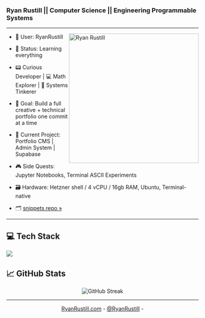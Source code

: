 
### Ryan Rustill || Computer Science || Engineering Programmable Systems

---
<img align="right" alt="Ryan Rustill" min-width="300px" max-width="200px" width="340px" src="https://pbs.twimg.com/media/GtalxnqXAAAM-7d?format=jpg&name=medium" />

<!-- About me -->

- 🧠 User: RyanRustill
- 🧩 Status: Learning everything
- 📟 Curious Developer | 💻 Math Explorer | 🧬 Systems Tinkerer  
- 🎯 Goal: Build a full creative + technical portfolio one commit at a time  

- 🔧  Current Project: Portfolio CMS | Admin System | Supabase
- 🎮  Side Quests: Jupyter Notebooks, Terminal ASCII Experiments
- 🗃️  Hardware: Hetzner shell / 4 vCPU / 16gb RAM, Ubuntu, Terminal-native

- 🗂️ [snippets repo »](https://github.com/RyanRustill/snippets)
---


<!-- Tech Stack -->

## 💻 Tech Stack

<p align="left">
  <a href="https://skillicons.dev">
    <img src="https://skillicons.dev/icons?i=c,python,go,ts,js,react,tailwind,css,html,postgres,ubuntu" />
  </a>
</p>

<!-- GitHub Stats -->
<h2 align="left">
📈 GitHub Stats
</h2>

<div align="center">
  <img src="https://streak-stats.demolab.com?user=RyanRustill&theme=taiga" alt="GitHub Streak" />

---

<p align="center">
  <a href="https://www.RyanRustill.com">RyanRustill.com</a> -
  <a href="https://www.x.com/RyanRustill">@RyanRustill</a> - 
</p>
